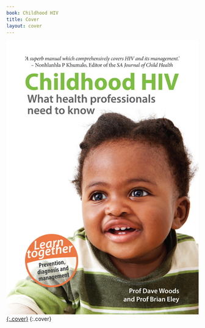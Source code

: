 ```yaml
---
book: Childhood HIV
title: Cover
layout: cover
---
```


[![Cover](images/cover.jpg){:.cover}](0-3-contents.html)
{:.cover}
